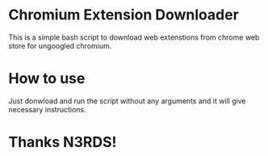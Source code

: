 # Chromium Extension Downloader

This is a simple bash script to download web extenstions from chrome web store for ungoogled chromium. 

# How to use

Just donwload and run the script without any arguments and it will give necessary instructions.

# Thanks N3RDS!
